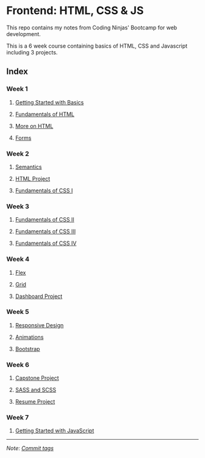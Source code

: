 # Frontend: HTML, CSS & JS

This repo contains my notes from Coding Ninjas' Bootcamp for web development.

This is a 6 week course containing basics of HTML, CSS and Javascript including
3 projects.

## Index

### Week 1

1. [Getting Started with Basics](HTML/Getting%20Started%20with%20Basics/)

2. [Fundamentals of HTML](HTML/Fundamentals%20of%20HTML/)

3. [More on HTML](HTML/More%20on%20HTML/)

4. [Forms](HTML/Forms/)

### Week 2

1. [Semantics](HTML/Semantics/)

2. [HTML Project](Projects/HTML%20Project/)

3. [Fundamentals of CSS I](CSS/Fundamentals%20of%20CSS%20I/)

### Week 3

1. [Fundamentals of CSS II](CSS/Fundamentals%20of%20CSS%20II/)

2. [Fundamentals of CSS III](CSS/Fundamentals%20of%20CSS%20III/)

3. [Fundamentals of CSS IV](Projects/Fundamentals%20of%20CSS%20IV/)

### Week 4

1. [Flex](CSS/Flex/)

2. [Grid](CSS/Grid/)

3. [Dashboard Project](Projects/Dashboard%20Project/)

### Week 5

1. [Responsive Design](Projects/Responsive%20Design/)

2. [Animations](CSS/Animations/)

3. [Bootstrap](CSS/Bootstrap/)

### Week 6

1. [Capstone Project](Projects/Capstone%20Project/)

2. [SASS and SCSS](Projects/SASS%20and%20SCSS/)

3. [Resume Project](Projects/Resume%20Project/)

### Week 7

1. [Getting Started with JavaScript](JS/Getting%20Started%20with%20JavaScript/)

---

*Note*: [*Commit tags*](<https://bit.ly/commit-message-tags>)
